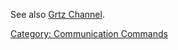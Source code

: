 See also [Grtz Channel](Grtz_Channel.md "wikilink").

[Category: Communication
Commands](Category:_Communication_Commands "wikilink")
